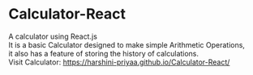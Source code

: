 # Calculator-React
A calculator using React.js
<br>
It is a basic Calculator designed to make simple Arithmetic Operations,
<br>
it also has a feature of storing the history of calculations.
<br>
Visit Calculator: https://harshini-priyaa.github.io/Calculator-React/

